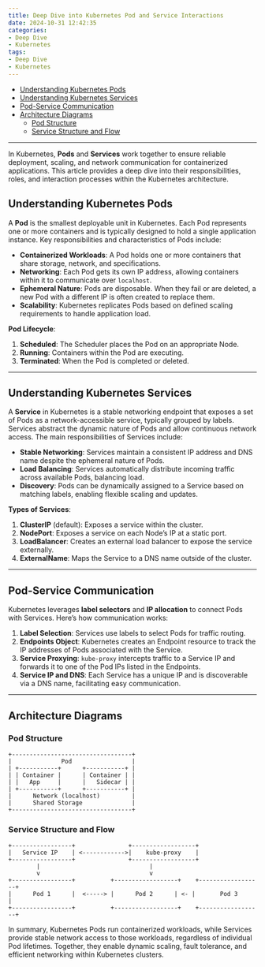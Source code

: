 ```yaml
---
title: Deep Dive into Kubernetes Pod and Service Interactions
date: 2024-10-31 12:42:35
categories:
- Deep Dive
- Kubernetes
tags:
- Deep Dive
- Kubernetes
---
```


- [Understanding Kubernetes Pods](#understanding-kubernetes-pods)
- [Understanding Kubernetes Services](#understanding-kubernetes-services)
- [Pod-Service Communication](#pod-service-communication)
- [Architecture Diagrams](#architecture-diagrams)
  - [Pod Structure](#pod-structure)
  - [Service Structure and Flow](#service-structure-and-flow)

---

In Kubernetes, **Pods** and **Services** work together to ensure reliable deployment, scaling, and network communication for containerized applications. This article provides a deep dive into their responsibilities, roles, and interaction processes within the Kubernetes architecture.

<a name="kubernetes-pods"></a>
## Understanding Kubernetes Pods

A **Pod** is the smallest deployable unit in Kubernetes. Each Pod represents one or more containers and is typically designed to hold a single application instance. Key responsibilities and characteristics of Pods include:

- **Containerized Workloads**: A Pod holds one or more containers that share storage, network, and specifications.
- **Networking**: Each Pod gets its own IP address, allowing containers within it to communicate over `localhost`.
- **Ephemeral Nature**: Pods are disposable. When they fail or are deleted, a new Pod with a different IP is often created to replace them.
- **Scalability**: Kubernetes replicates Pods based on defined scaling requirements to handle application load.

**Pod Lifecycle**:
1. **Scheduled**: The Scheduler places the Pod on an appropriate Node.
2. **Running**: Containers within the Pod are executing.
3. **Terminated**: When the Pod is completed or deleted.

---

<a name="kubernetes-services"></a>
## Understanding Kubernetes Services

A **Service** in Kubernetes is a stable networking endpoint that exposes a set of Pods as a network-accessible service, typically grouped by labels. Services abstract the dynamic nature of Pods and allow continuous network access. The main responsibilities of Services include:

- **Stable Networking**: Services maintain a consistent IP address and DNS name despite the ephemeral nature of Pods.
- **Load Balancing**: Services automatically distribute incoming traffic across available Pods, balancing load.
- **Discovery**: Pods can be dynamically assigned to a Service based on matching labels, enabling flexible scaling and updates.

**Types of Services**:
1. **ClusterIP** (default): Exposes a service within the cluster.
2. **NodePort**: Exposes a service on each Node’s IP at a static port.
3. **LoadBalancer**: Creates an external load balancer to expose the service externally.
4. **ExternalName**: Maps the Service to a DNS name outside of the cluster.

---

<a name="pod-service-communication"></a>
## Pod-Service Communication

Kubernetes leverages **label selectors** and **IP allocation** to connect Pods with Services. Here’s how communication works:

1. **Label Selection**: Services use labels to select Pods for traffic routing.
2. **Endpoints Object**: Kubernetes creates an Endpoint resource to track the IP addresses of Pods associated with the Service.
3. **Service Proxying**: `kube-proxy` intercepts traffic to a Service IP and forwards it to one of the Pod IPs listed in the Endpoints.
4. **Service IP and DNS**: Each Service has a unique IP and is discoverable via a DNS name, facilitating easy communication.

---

<a name="architecture-diagrams"></a>
## Architecture Diagrams

### Pod Structure

```
+----------------------------------+
|              Pod                 |
| +-----------+      +-----------+ |
| | Container |      | Container | |
| |   App     |      |   Sidecar | |
| +-----------+      +-----------+ |
|      Network (localhost)         |
|      Shared Storage              |
+----------------------------------+
```

### Service Structure and Flow

```
+-----------------+               +------------------+
|   Service IP    | <------------>|    kube-proxy    |
+-----------------+               +------------------+
        |                               |
        v                               v
+-----------------+          +------------------+    +------------------+
|      Pod 1      |  <-----> |      Pod 2      | <- |       Pod 3      |
+-----------------+          +------------------+    +------------------+
```

In summary, Kubernetes Pods run containerized workloads, while Services provide stable network access to those workloads, regardless of individual Pod lifetimes. Together, they enable dynamic scaling, fault tolerance, and efficient networking within Kubernetes clusters.